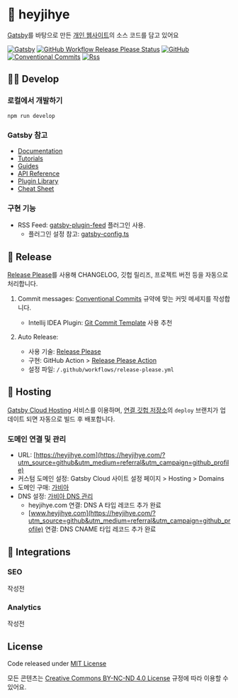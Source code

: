 # 👋 heyjihye

[Gatsby](https://www.gatsbyjs.com)를 바탕으로 만든 [개인 웹사이트](https://heyjihye.com/?utm_source=github&utm_medium=referral&utm_campaign=github_profile)의 소스 코드를 담고 있어요

[//]: # ([![Gatsby]&#40;https://img.shields.io/badge/Gatsby-%23663399.svg?style=for-the-badge&logo=gatsby&logoColor=white&#41;]&#40;https://gatsbyjs.com&#41;)
[![Gatsby](https://img.shields.io/github/package-json/dependency-version/designmeme/personal-website/gatsby?logo=gatsby&labelColor=%23663399&color=%23663399&style=for-the-badge)](https://gatsbyjs.com)
[![GitHub Workflow Release Please Status](https://img.shields.io/github/actions/workflow/status/designmeme/personal-website/release-please.yml?label=Release%20Please&logo=github&style=for-the-badge)](https://github.com/designmeme/personal-website/actions/workflows/release-please.yml)
[![GitHub](https://img.shields.io/github/license/designmeme/personal-website?style=for-the-badge)](./LICENSE.md)
[![Conventional Commits](https://img.shields.io/badge/Conventional%20Commits-1.0.0-%23FE5196.svg?logo=conventionalcommits&style=for-the-badge)](https://conventionalcommits.org)
[![Rss](https://img.shields.io/badge/rss-F88900?style=for-the-badge&logo=rss&logoColor=white)](https://heyjihye.com/rss.xml)

## 👩‍💻 Develop

### 로컬에서 개발하기

```shell
npm run develop
```

### Gatsby 참고

- [Documentation](https://www.gatsbyjs.com/docs/?utm_source=starter&utm_medium=readme&utm_campaign=minimal-starter-ts)
- [Tutorials](https://www.gatsbyjs.com/tutorial/?utm_source=starter&utm_medium=readme&utm_campaign=minimal-starter-ts)
- [Guides](https://www.gatsbyjs.com/tutorial/?utm_source=starter&utm_medium=readme&utm_campaign=minimal-starter-ts)
- [API Reference](https://www.gatsbyjs.com/docs/api-reference/?utm_source=starter&utm_medium=readme&utm_campaign=minimal-starter-ts)
- [Plugin Library](https://www.gatsbyjs.com/plugins?utm_source=starter&utm_medium=readme&utm_campaign=minimal-starter-ts)
- [Cheat Sheet](https://www.gatsbyjs.com/docs/cheat-sheet/?utm_source=starter&utm_medium=readme&utm_campaign=minimal-starter-ts)

### 구현 기능

- RSS Feed: [gatsby-plugin-feed](https://www.gatsbyjs.com/plugins/gatsby-plugin-feed/) 플러그인 사용. 
  - 플러그인 설정 참고: [gatsby-config.ts](./gatsby-config.ts)

## 🤖 Release

[Release Please](https://github.com/googleapis/release-please)를 사용해 CHANGELOG, 깃헙 릴리즈, 프로젝트 버전 등을 자동으로 처리합니다.

1. Commit messages: [Conventional Commits](https://www.conventionalcommits.org/) 규약에 맞는 커밋 메세지를 작성합니다.
    * Intellij IDEA Plugin: [Git Commit Template](https://plugins.jetbrains.com/plugin/9861-git-commit-template) 사용 추천

2. Auto Release:
    * 사용 기술: [Release Please](https://github.com/googleapis/release-please)
    * 구현: GitHub Action > [Release Please Action](https://github.com/google-github-actions/release-please-action)
    * 설정 파일: `/.github/workflows/release-please.yml`

## 🚀 Hosting

[Gatsby Cloud Hosting](https://www.gatsbyjs.com/dashboard) 서비스를 이용하며, [연결 깃헙 저장소](https://github.com/designmeme/personal-website)의 `deploy` 브랜치가 업데이트 되면 자동으로 빌드 후 배포합니다.

### 도메인 연결 및 관리

* URL: [https://heyjihye.com](https://heyjihye.com/?utm_source=github&utm_medium=referral&utm_campaign=github_profile)
* 커스텀 도메인 설정: Gatsby Cloud 사이트 설정 페이지 > Hosting > Domains
* 도메인 구매: [가비아](https://www.gabia.com/)
* DNS 설정: [가비아 DNS 관리](https://dns.gabia.com/)
    * heyjihye.com 연결: DNS A 타입 레코드 추가 완료
    * [www.heyjihye.com](https://heyjihye.com/?utm_source=github&utm_medium=referral&utm_campaign=github_profile) 연결: DNS CNAME 타입 레코드 추가 완료

## 🚀 Integrations

### SEO

작성전

### Analytics

작성전

## License

Code released under [MIT License](./LICENSE.md)

모든 콘텐츠는 [Creative Commons BY-NC-ND 4.0 License](https://creativecommons.org/licenses/by-nc-nd/4.0/) 규정에 따라 이용할 수 있어요.
